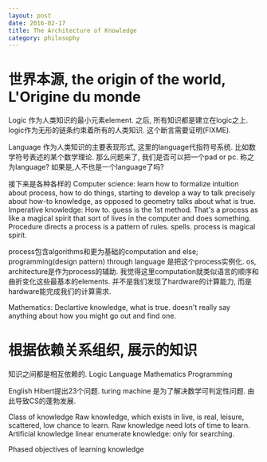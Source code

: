 ```yaml
---
layout: post
date: 2016-02-17
title: The Architecture of Knowledge
category: philosophy
---
```


# 世界本源, the origin of the world, L'Origine du monde



Logic 作为人类知识的最小元素element. 之后, 所有知识都是建立在logic之上.
logic作为无形的链条约束着所有的人类知识. 这个断言需要证明(FIXME).

Language 作为人类知识的主要表现形式, 这里的language代指符号系统.
比如数学符号表述的某个数学理论. 那么问题来了, 我们是否可以把一个pad or pc.
称之为language? 如果是,人不也是一个language了吗?

接下来是各种各样的
Computer science: learn how to formalize intuition about process, how to do things, 
starting to develop a way to talk precisely about how-to knowledge, as opposed to 
geometry talks about what is true.
Imperative knowledge: How to. guess is the 1st method. That's a process as like a 
magical spirit that sort of lives in the computer and does something.
Procedure directs a process is a pattern of rules. spells.
process is magical spirit.

process包含algorithms和更为基础的computation and else; 
programming(design pattern) through language 是把这个process实例化. 
os, architecture是作为process的辅助.
我觉得这里computation就类似语言的顺序和曲折变化这些最基本的elements.
并不是我们发现了hardware的计算能力, 而是hardware能完成我们的计算需求.

Mathematics: Declartive knowledge, what is true. doesn't really say anything about how
you might go out and find one.

# 根据依赖关系组织, 展示的知识
知识之间都是相互依赖的.
Logic
Language
Mathematics
Programming


English
Hibert提出23个问题. turing machine 是为了解决数学可判定性问题.
由此导致CS的蓬勃发展.


Class of knowledge
Raw knowledge, which exists in live, is real, leisure, scattered, low chance to learn.
Raw knowledge need lots of time to learn.
Artificial knowledge
linear enumerate knowledge: only for searching.


Phased objectives of learning knowledge

